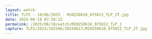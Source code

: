```yaml
---
layout: watch
title: TLP2 - 18/06/2025 - M20250618_075012_TLP_2T.jpg
date: 2025-06-18 07:50:12
permalink: /2025/06/18/watch/M20250618_075012_TLP_2
capture: TLP2/2025/202506/20250617/M20250618_075012_TLP_2T.jpg
---
```

